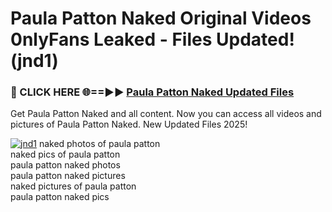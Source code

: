 # Paula Patton Naked Original Videos 0nlyFans Leaked - Files Updated! (jnd1)

<h3>🔴 CLICK HERE 🌐==►► <a href="https://tinyurl.com/yckcrads" rel="nofollow">Paula Patton Naked Updated Files</a></h3>

Get Paula Patton Naked and all content. Now you can access all videos and pictures of Paula Patton Naked. New Updated Files 2025!

[![jnd1](https://i.imgur.com/hpKpOFt.gif)](https://tinyurl.com/yckcrads)
naked photos of paula patton<br>
naked pics of paula patton<br>
paula patton naked photos<br>
paula patton naked pictures<br>
naked pictures of paula patton<br>
paula patton naked pics